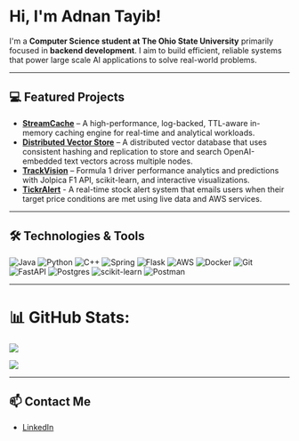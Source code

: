# Hi, I'm Adnan Tayib!

I'm a **Computer Science student at The Ohio State University** primarily focused in **backend development**. I aim to build efficient, reliable systems that power large scale AI applications to solve real-world problems.
  
---

## 💻 Featured Projects

- [**StreamCache**](https://github.com/adnant1/streamcache) – A high-performance, log-backed, TTL-aware in-memory caching engine for real-time and analytical workloads.
- [**Distributed Vector Store**](https://github.com/adnant1/Distributed-Vector-Store) – A distributed vector database that uses consistent hashing and replication to store and search OpenAI-embedded text vectors across multiple nodes.
- [**TrackVision**](https://github.com/adnant1/TrackVision) – Formula 1 driver performance analytics and predictions with Jolpica F1 API, scikit-learn, and interactive visualizations.
- [**TickrAlert**](https://github.com/adnant1/TickrAlert) - A real-time stock alert system that emails users when their target price conditions are met using live data and AWS services.

---

## 🛠️ Technologies & Tools
![Java](https://img.shields.io/badge/java-%23ED8B00.svg?style=for-the-badge&logo=openjdk&logoColor=white) ![Python](https://img.shields.io/badge/python-3670A0?style=for-the-badge&logo=python&logoColor=ffdd54) ![C++](https://img.shields.io/badge/c++-%2300599C.svg?style=for-the-badge&logo=c%2B%2B&logoColor=white) ![Spring](https://img.shields.io/badge/spring-%236DB33F.svg?style=for-the-badge&logo=spring&logoColor=white) ![Flask](https://img.shields.io/badge/flask-%23000.svg?style=for-the-badge&logo=flask&logoColor=white) ![AWS](https://img.shields.io/badge/AWS-%23FF9900.svg?style=for-the-badge&logo=amazon-aws&logoColor=white) ![Docker](https://img.shields.io/badge/docker-%230db7ed.svg?style=for-the-badge&logo=docker&logoColor=white) ![Git](https://img.shields.io/badge/git-%23F05033.svg?style=for-the-badge&logo=git&logoColor=white) ![FastAPI](https://img.shields.io/badge/FastAPI-005571?style=for-the-badge&logo=fastapi) ![Postgres](https://img.shields.io/badge/postgres-%23316192.svg?style=for-the-badge&logo=postgresql&logoColor=white) ![scikit-learn](https://img.shields.io/badge/scikit--learn-%23F7931E.svg?style=for-the-badge&logo=scikit-learn&logoColor=white) ![Postman](https://img.shields.io/badge/Postman-FF6C37?style=for-the-badge&logo=postman&logoColor=white)

---

# 📊 GitHub Stats:

![](https://nirzak-streak-stats.vercel.app/?user=adnant1&theme=dark&hide_border=false)<br/>

![](https://github-readme-stats.vercel.app/api/top-langs/?username=adnant1&theme=dark&hide_border=false&include_all_commits=false&count_private=false&layout=compact)

---

## 📫 Contact Me

- [LinkedIn](https://www.linkedin.com/in/adnantayib)


